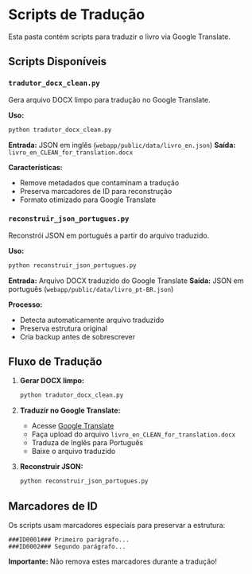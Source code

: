 # Scripts de Tradução

Esta pasta contém scripts para traduzir o livro via Google Translate.

## Scripts Disponíveis

### `tradutor_docx_clean.py`
Gera arquivo DOCX limpo para tradução no Google Translate.

**Uso:**
```bash
python tradutor_docx_clean.py
```

**Entrada:** JSON em inglês (`webapp/public/data/livro_en.json`)
**Saída:** `livro_en_CLEAN_for_translation.docx`

**Características:**
- Remove metadados que contaminam a tradução
- Preserva marcadores de ID para reconstrução
- Formato otimizado para Google Translate

### `reconstruir_json_portugues.py`
Reconstrói JSON em português a partir do arquivo traduzido.

**Uso:**
```bash
python reconstruir_json_portugues.py
```

**Entrada:** Arquivo DOCX traduzido do Google Translate
**Saída:** JSON em português (`webapp/public/data/livro_pt-BR.json`)

**Processo:**
- Detecta automaticamente arquivo traduzido
- Preserva estrutura original
- Cria backup antes de sobrescrever

## Fluxo de Tradução

1. **Gerar DOCX limpo:**
   ```bash
   python tradutor_docx_clean.py
   ```

2. **Traduzir no Google Translate:**
   - Acesse [Google Translate](https://translate.google.com)
   - Faça upload do arquivo `livro_en_CLEAN_for_translation.docx`
   - Traduza de Inglês para Português
   - Baixe o arquivo traduzido

3. **Reconstruir JSON:**
   ```bash
   python reconstruir_json_portugues.py
   ```

## Marcadores de ID

Os scripts usam marcadores especiais para preservar a estrutura:

```
###ID0001### Primeiro parágrafo...
###ID0002### Segundo parágrafo...
```

**Importante:** Não remova estes marcadores durante a tradução!
